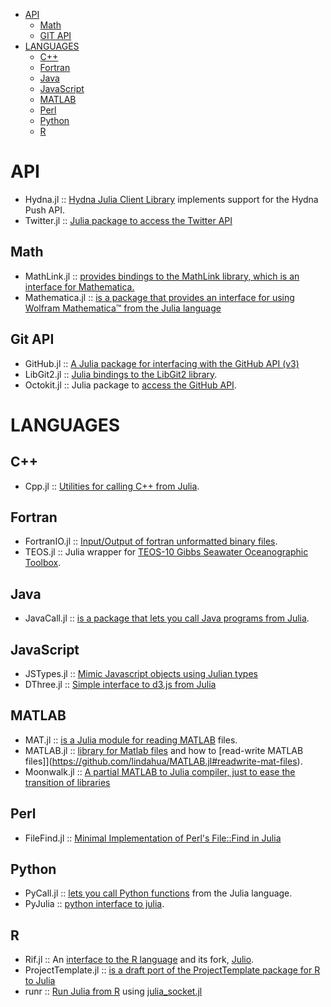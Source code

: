 * [API](#api)
   * [Math](#math)
   * [GIT API](#git-api)
* [LANGUAGES](#languages)
   * [C++](#c++)
   * [Fortran](#fortran)
   * [Java](#java)
   * [JavaScript](#javascript)
   * [MATLAB](#matlab)
   * [Perl](#perl)
   * [Python](#python)
   * [R](#r)



# API
* Hydna.jl :: [Hydna Julia Client Library](https://github.com/jfd/Hydna.jl) implements support for the Hydna Push API.
* Twitter.jl :: [Julia package to access the Twitter API](https://github.com/randyzwitch/Twitter.jl)

## Math
* MathLink.jl :: [provides bindings to the MathLink library, which is an interface for Mathematica.](https://github.com/simonbyrne/MathLink.jl)
* Mathematica.jl :: [is a package that provides an interface for using Wolfram Mathematica™ from the Julia language]( https://github.com/one-more-minute/Mathematica.jl)


## Git API 
* GitHub.jl :: [A Julia package for interfacing with the GitHub API (v3)](https://github.com/WestleyArgentum/GitHub.jl)
* LibGit2.jl :: [Julia bindings to the LibGit2 library](https://github.com/jakebolewski/LibGit2.jl).
* Octokit.jl :: Julia package to [access the GitHub API](https://github.com/loladiro/Octokit.jl).



# LANGUAGES
## C++ 
* Cpp.jl :: [Utilities for calling C++ from Julia](https://github.com/timholy/Cpp.jl).

## Fortran 
* FortranIO.jl :: [Input/Output of fortran unformatted binary files](https://github.com/rephorm/FortranIO.jl).
* TEOS.jl :: Julia wrapper for [TEOS-10 Gibbs Seawater Oceanographic Toolbox](https://github.com/njwilson23/TEOS.jl).

## Java 
* JavaCall.jl :: [is a package that lets you call Java programs from Julia](http://aviks.github.io/JavaCall.jl). 

## JavaScript
* JSTypes.jl :: [Mimic Javascript objects using Julian types](https://github.com/johnmyleswhite/JSTypes.jl)
* DThree.jl :: [Simple interface to d3.js from Julia](https://github.com/jverzani/DThree.jl)

## MATLAB
* MAT.jl :: [is a Julia module for reading MATLAB](https://github.com/simonster/MAT.jl) files.
* MATLAB.jl :: [library for Matlab files](https://github.com/lindahua/MATLAB.jl) and how to [read-write MATLAB files]](https://github.com/lindahua/MATLAB.jl#readwrite-mat-files).
* Moonwalk.jl :: [A partial MATLAB to Julia compiler, just to ease the transition of libraries](https://github.com/diogo149/Moonwalk.jl)

## Perl
* FileFind.jl :: [Minimal Implementation of Perl's File::Find in Julia](https://github.com/johnmyleswhite/FileFind.jl)

## Python
* PyCall.jl :: [lets you call Python functions](https://github.com/stevengj/PyCall.jl) from the Julia language.
* PyJulia :: [python interface to julia](https://github.com/jakebolewski/pyjulia).

## R
* Rif.jl :: An [interface to the R language](https://github.com/lgautier/Rif.jl) and its fork, [Julio](https://github.com/tshort/julio).
* ProjectTemplate.jl :: [is a draft port of the ProjectTemplate package for R to Julia](https://github.com/johnmyleswhite/ProjectTemplate.jl)
* runr :: [Run Julia from R](http://rpubs.com/yihui/julia-knitr) using [julia_socket.jl](https://github.com/yihui/runr/blob/master/inst/lang/julia_socket.jl)

